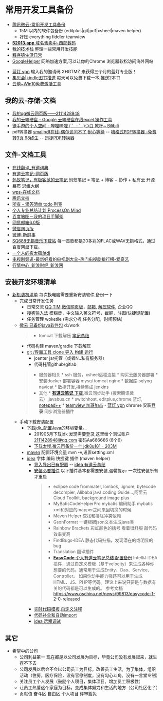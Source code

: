 # 常用开发工具备份
* [腾讯微云-常用开发工具备份](https://share.weiyun.com/5SDdsAZ) 
  * 15M 以内的软件包备份 (editplus|git|pdf|xsheel|maven helper)
  * 好压 everything fiddler teamview   
* <A HREF="https://www.west.cn/services/paimai/show.asp?pid=51982531">**52013.app** 域名售卖中-西部数码</A>
* [我的技术栈](https://mubu.com/doc/1pyVfurgHo) 整理一些常用开发技能
* [程序猿生活日常](https://mubu.com/doc/3Phswxgk6p)
* [GoogleHelper](http://googlehelper.net/) 网络加速方案,可以让你的Chrome 浏览器软松访问海外网站
- [蓝灯 vpn](https://github.com/getlantern/forum) 输入我的邀请码 XHGTMZ 来获得三个月的蓝灯专业版！ 
- [集思会|kindle图书推送](http://www.kindlepush.com/main) 每天可以免费下载一本,推送2本书
- [云萌~Win10免费激活工具](https://cmwtat.cloudmoe.com/cn.html)

## 我的云-存储-文档
* <A HREF="https://www.weiyun.com/disk/index.html">我的qq微云网页版——2111428948</A>
* <A HREF="https://drive.google.com/drive/my-drive">我的云端硬盘 - Google 云端硬盘在线excel 操作工具</A>
* <A HREF="https://space.bilibili.com/279716873/#/favlist?fid=99297122">徒手游的个人空间 - 哔哩哔哩 ( ゜- ゜)つロ 乾杯~ Bilibili</A>
* pdf转换器 [smallpdf在线-偶尔访问不了,耐心等待](https://smallpdf.com/cn) -- [嗨格式PDF转换器 -免费转3页 98终生](http://www.haigeshi.com/) -- [迅捷PDF转换器](https://www2.tianduntech.com/pdfconverter4/?utm_source=baidu-1&utm_medium=cpc&utm_campaign=PDF%E8%BD%AC%E6%8D%A2%E5%99%A8&utm_term=%E5%9C%A8%E7%BA%BFpdf%E8%BD%AC%E6%8D%A2)

## 文件-文档工具
* <A HREF="http://dict.youdao.com/search?q=mechanism&keyfrom=fanyi.smartResult">在线翻译_有道词典</A>
* <A HREF="https://note.youdao.com/web/#/file/recent/note/8DB549869EB24D769C31F7F66F8AFB17/">有道云笔记-网页版</A>
* [蚂蚁笔记，有极客范的云笔记](https://leanote.com/) 蚂蚁笔记 = 笔记 + 博客 + 协作 + 私有云 开源
* <A HREF="https://mubu.com/list#1SSO-Q_Gap">幕布</A> 思维大纲
* <A HREF="https://drive.wps.cn/latest">wps-在线文档</A>
* <A HREF="https://docs.qq.com/desktop/index.html?_from=1">腾讯文档</A>
* <A HREF="https://www.dida365.com/#q/all/tasks">所有 - 滴答清单 todo 列表</A>
* <A HREF="https://www.processon.com/mindmap/596083b6e4b0a77c5aeb998d">个人专业总结计划 ProcessOn Mind</A>
* <A HREF="http://naotu.baidu.com/home/fe71bee1396a586323acd02ce1b1c406">百度脑图－我的项目手脚架</A>
* <A HREF="https://mail.163.com/js6/main.jsp?sid=qBEvVfwmAlMHYDfPObmmPQrBrNXoRrHV&df=email163#module=welcome.WelcomeModule%7C%7B%7D">网易邮箱6.0版</A>
* <A HREF="https://wx2.qq.com/">微信网页版</A>
* <A HREF="http://weibo.com/u/5414365820/home?wvr=5">微博-新鲜事</A>
* [SQ688无损音乐下载站](https://www.sq688.com/) 每一首歌都是20多兆的FLAC或WAV无损格式，通过百度网盘下载。
* <A HREF="http://www.djkk.com/dance/play/303571.html">一个人的夜太孤单dj</A>
* <A HREF="http://www.iqiyi.com/dianshiju/">电视剧频道-最新好看的电视剧大全-热门电视剧排行榜-爱奇艺</A>
* <A HREF="http://vip.stock.finance.sina.com.cn/mkt/#sge_gold">行情中心_新浪财经_新浪网</A>

## 安装开发环境清单
* [新机装机清单](https://mubu.com/doc/1nDKxOoguo) 每次换电脑需要重新安装软件,备份一下
  * 完成日常开发任务
      * 日常交流 [QQ TIM](https://office.qq.com/),[微信网页版](https://wx2.qq.com/)，[邮箱](http://mail.163.com/dashi/), [解压软件](https://share.weiyun.com/5QXqTjo), 企业QQ
      * [搜狗输入法](https://pinyin.sogou.com/) 模糊音，中文输入英文符号，截屏，斗图(快捷键配置)
      * 任务管理 woketile (需求分析,任务分配，时间预估)
  * [微云 已备份java软件包](https://share.weiyun.com/5z0d0Vo) d:/work
      > * tomcat 下载解压 [笔记总结](http://note.youdao.com/noteshare?id=1da4b6f28cb8995a2496440a43edebfd) 
      * 代码构建 maven/gradle 下载解压
      * [git /界面工具 clone 导入 构建 运行](books/2.tools/git_init.md)
        * jcenter jar托管（或者N..私有服务器）
        * 代码托管github/gitlab
      > * 服务器相关
        * ssh 服务，xsheel远程连接
        * 购买云服务器部署
        * 安装docker 部署容器 mysql tomcat nginx
        * 数据库 sqlyog navicat
        * 敏捷开发,持续集成 jenkins
      > * 其他
        * [**有道云笔记** 下载](https://note.youdao.com/download.html#win),微云同步助手 (搜索腾讯微云）,javabus.cn
        * switchhost, editplus,chrome 蓝灯,  [notepad++](https://notepad-plus-plus.org/download/v7.7.html)
        * [teamview 加班加点](https://share.weiyun.com/5n1epk8)
        - [蓝灯 vpn](https://github.com/getlantern/forum) **chrome 安装登录** 同步浏览器插件
  * 手动下载安装配置
    * [下载jdk_配置Java的环境变量。](http://note.youdao.com/noteshare?id=9bdf69bdff29ef73904f4db2006889d5&sub=2ABC9D6576D645CF951CF3F66E53333F)
        * 201905月下载jdk 发现需要登录,这里给个测试账户 2111428948@qq.com 密码Aa666666 (6个6)
        * [下载太慢,微云再备份一个 jdk8u181 - 203M](https://share.weiyun.com/5mRhoeK)
    * [maven](books/2.tools/maven.md) 配置环境变量  mvn -v,设置setting.xml 
    * [idea](books/2.tools/idea.md) 字体 编码 快捷键 插件 (maven helper)
        * [导入导出已有配置](http://note.youdao.com/noteshare?id=9aead5e96477779e492194dd26972897) -- [idea 有道云总结](http://note.youdao.com/noteshare?id=1f3dfa49068766d3ecec91fb0cb6d8b0)
        * [安装必要插件](http://note.youdao.com/noteshare?id=448fdba1f782631fcbd18982bb2d7b90) 以下插件基本都需要安装,温馨提示: 一次性安装所有才重启
           > * eclipse code frommater, lombok, .ignore, bytecode decompier, Alibaba java coding Guide...,阿里云 Cloud Toolkit, background image plus     
           > * MyBatisCodeHelperPro  mybatis 编码助手 mybatis xml和对应的mapper之间来回切换的时候
           > * Maven Helper  查找和排除冲突依赖
           > * GsonFormat  一键根据json文本生成java类
           > * Rainbow Brackets 彩虹颜色的括号  看着很舒服 敲代码效率变高
           > * FindBugs-IDEA 静态代码扫描，发现潜在的或明显的bug 
           > * Translation 翻译插件
           > * [**EasyCode** 个人有道云笔记总结 配置备份](http://note.youdao.com/noteshare?id=1602e6bf67f66b7df774a78a0eb61076&sub=07E9AE76FFDE49088BB2A6BEF96304C7)
             IntelliJ IDEA插件，通过自定义模板（基于velocity）来生成各种你想要的代码。通常用于生成Entity、Dao、Service、Controller。
             如果你动手能力强还可以用于生成HTML、JS、PHP等代码。理论上来说只要是与数据有关的代码都是可以生成的。 
             参考文档 https://www.oschina.net/news/99813/easycode-1-2-0-released     
        * [实时代码模板,自定义注释](http://note.youdao.com/noteshare?id=87b6a6a46e98a456a4b44e55352ba203)
        * [代码补全和自动import](http://note.youdao.com/noteshare?id=da869f3607d7edc4e0050fb553684b49)
        * [idea 远程调试](http://note.youdao.com/noteshare?id=0091caae544db2fb18140a1893a0aad2)
   
      
## 其它
* 希望中的公司
  * 公司利益第一 现在都是以公司发展为目标，毕竟公司没有发展起来，就生存不下去
  * 公司发展以后会不会以公司员工为目标，改善员工生活，为了集体，组织活动（住房，医疗保险，没有官僚制度，没有勾心斗角，没有一言堂专制）
  * 关注员工个人发展（鼓励个人项目，集体项目，增加员工积极性）
  * 让员工热爱这个家庭为目标，变成集体努力和生活的地方（公司社区化？）
  * 贡献值 奋斗区 自由区 个人项目 评审豁免


